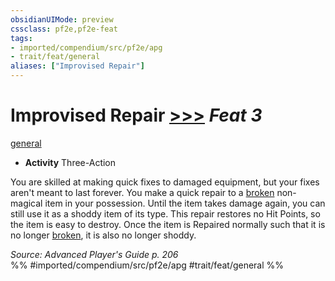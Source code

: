 ```yaml
---
obsidianUIMode: preview
cssclass: pf2e,pf2e-feat
tags:
- imported/compendium/src/pf2e/apg
- trait/feat/general
aliases: ["Improvised Repair"]
---
```

# Improvised Repair  [>>>](chapter-9-playing-the-game.md#Actions "Three-Action") *Feat 3*  
[general](general.md)  

- **Activity** Three-Action

You are skilled at making quick fixes to damaged equipment, but your fixes aren't meant to last forever. You make a quick repair to a [broken](conditions.md#Broken) non-magical item in your possession. Until the item takes damage again, you can still use it as a shoddy item of its type. This repair restores no Hit Points, so the item is easy to destroy. Once the item is Repaired normally such that it is no longer [broken](conditions.md#Broken), it is also no longer shoddy.

*Source: Advanced Player's Guide p. 206*  
%% #imported/compendium/src/pf2e/apg #trait/feat/general %%